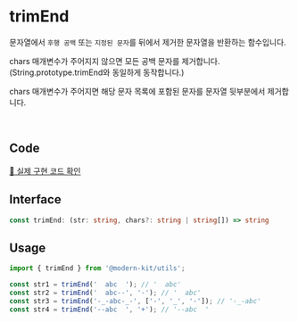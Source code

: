 # trimEnd

문자열에서 `후행 공백` 또는 `지정된 문자`를 뒤에서 제거한 문자열을 반환하는 함수입니다.

chars 매개변수가 주어지지 않으면 모든 공백 문자를 제거합니다. (String.prototype.trimEnd와 동일하게 동작합니다.)

chars 매개변수가 주어지면 해당 문자 목록에 포함된 문자를 문자열 뒷부분에서 제거합니다.

<br />

## Code
[🔗 실제 구현 코드 확인](https://github.com/modern-agile-team/modern-kit/blob/main/packages/utils/src/string/trimEnd/index.ts)

## Interface
```ts title="typescript"
const trimEnd: (str: string, chars?: string | string[]) => string
```

## Usage
```ts title="typescript"
import { trimEnd } from '@modern-kit/utils';

const str1 = trimEnd('  abc  '); // '  abc'
const str2 = trimEnd('  abc--', '-'); // '  abc'
const str3 = trimEnd('-_-abc-_-', ['-', '_', '-']); // '-_-abc'
const str4 = trimEnd('--abc  ', '+'); // '--abc  ' 
```